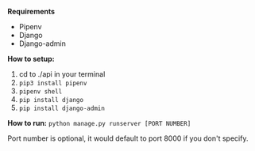 **Requirements**

- Pipenv
- Django
- Django-admin

**How to setup:**
1. cd to ./api in your terminal
2. `pip3 install pipenv`
3. `pipenv shell`
4. `pip install django`
5. `pip install django-admin`

**How to run:**
`python manage.py runserver [PORT NUMBER]`

Port number is optional, it would default to port 8000 if you don't specify.

